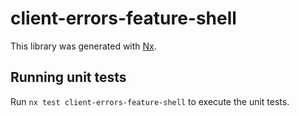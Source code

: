 # client-errors-feature-shell

This library was generated with [Nx](https://nx.dev).

## Running unit tests

Run `nx test client-errors-feature-shell` to execute the unit tests.
